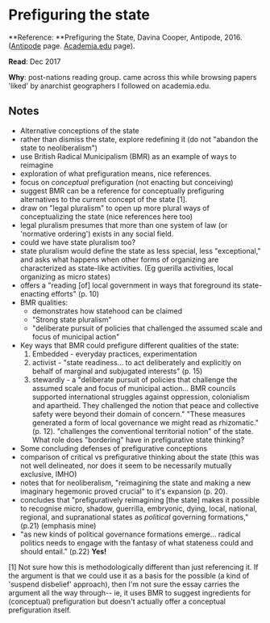 # Prefiguring the state

**Reference: **Prefiguring the State, Davina Cooper, Antipode, 2016. ([Antipode](http://onlinelibrary.wiley.com/doi/10.1111/anti.12277/abstract) page. [Academia.edu](https://www.academia.edu/29589089/Prefiguring_the_state) page). 

**Read**: Dec 2017

**Why**: post-nations reading group. came across this while browsing papers 'liked' by anarchist geographers I followed on academia.edu. 

## Notes

* Alternative conceptions of the state 
* rather than dismiss the state, explore redefining it (do not "abandon the state to neoliberalism")
* use British Radical Municipalism (BMR) as an example of ways to reimagine
* exploration of what prefiguration means, nice references. 
* focus on _conceptual_ prefiguration (not enacting but conceiving)
* suggest BMR can be a reference for conceptually prefiguring alternatives to the current concept of the state [1]. 
* draw on "legal pluralism" to open up more plural ways of conceptualizing the state (nice references here too)
* legal pluralism presumes that more than one system of law (or 'normative ordering') exists in any social field. 
* could we have state pluralism too?
* state pluralism would define the state as less special, less "exceptional," and asks what happens when other forms of organizing are characterized as state-like activities. (Eg guerilla activities, local organizing as micro states)
* offers a "reading [of] local government in ways that foreground its state-enacting efforts" (p. 10)
* BMR qualities:
    * demonstrates how statehood can be claimed 
    * "Strong state pluralism"
    * "deliberate pursuit of policies that challenged the assumed scale and focus of municipal action"
* Key ways that BMR could prefigure different qualities of the state:
    1. Embedded - everyday practices, experimentation
    2. activist - "state readiness... to act deliberately and explicitly on behalf of marginal and subjugated interests" (p. 15)
    3. stewardly - a "deliberate pursuit of policies that challenge the assumed scale and focus of municipal action... BMR councils supported international struggles against oppression, colonialism and apartheid. They challenged the notion that peace and collective safety were beyond their domain of concern." "These measures generated a form of local governance we might read as rhizomatic." (p. 12).  "challenges the conventional territorial notion" of the state. What role does "bordering" have in prefigurative state thinking?
* Some concluding defenses of prefigurative conceptions
* comparison of critical vs prefigurative thinking about the state (this was not well delineated, nor does it seem to be necessarily mutually exclusive, IMHO) 
* notes that for neoliberalism, "reimagining the state and making a new imaginary hegemonic proved crucial" to it's expansion (p. 20). 
* concludes that "prefiguratively reimagining [the state] makes it possible to recognise micro, shadow, guerrilla, embryonic, dying, local, national, regional, and supranational states as *political* governing formations," (p.21) (emphasis mine)
* "as new kinds of political governance formations emerge... radical politics needs to engage with the fantasy of what stateness could and should entail." (p.22) **Yes!**


[1] Not sure how this is methodologically different than just referencing it. If the argument is that we could use it as a basis for the possible (a kind of 'suspend disbelief' approach), then I'm not sure the essay carries the argument all the way through-- ie, it uses BMR to suggest ingredients for (conceptual) prefiguration but doesn't actually offer a conceptual prefiguration itself. 


